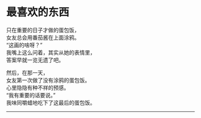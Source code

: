 # 最喜欢的东西

只在重要的日子才做的蛋包饭，\
女友总会用番茄酱在上面涂鸦。\
“这画的啥呀？”\
我嘴上这么问着，其实从她的表情里，\
答案早就一览无遗了吧。

然后，在那一天，\
女友第一次做了没有涂鸦的蛋包饭。\
心里隐隐有种不祥的预感。\
“我有重要的话要说。”\
我味同嚼蜡地吃下了这最后的蛋包饭。

---
